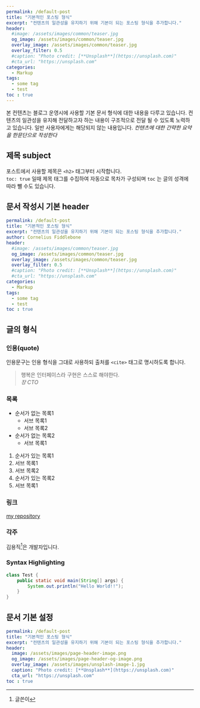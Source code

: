 ```yaml
---
permalink: /default-post
title: "기본적인 포스팅 형식"
excerpt: "컨텐츠의 일관성을 유지하기 위해 기본이 되는 포스팅 형식을 추가합니다."
header:
  #image: /assets/images/common/teaser.jpg
  og_image: /assets/images/common/teaser.jpg
  overlay_image: /assets/images/common/teaser.jpg
  overlay_filter: 0.5
  #caption: "Photo credit: [**Unsplash**](https://unsplash.com)"
  #cta_url: "https://unsplash.com"
categories:
  - Markup
tags: 
  - some tag
  - test
toc : true
---
```


본 컨텐츠는 블로그 운영시에 사용할 기본 문서 형식에 대한 내용을 다루고 있습니다.
컨텐츠의 일관성을 유지해 전달하고자 하는 내용이 구조적으로 전달 될 수 있도록 노력하고 있습니다.
일반 사용자에게는 해당되지 않는 내용입니다. *컨텐츠에 대한 간략한 요약을 한문단으로 작성한다*


## 제목 subject

포스트에서 사용할 제목은 `<h2>` 태그부터 시작합니다.  
`toc: true` 일때 제목 태그를 수집하여 자동으로 목차가 구성되며 `toc` 는 글의 성격에 따라
뺄 수도 있습니다.


## 문서 작성시 기본 header
```yaml
permalink: /default-post
title: "기본적인 포스팅 형식"
excerpt: "컨텐츠의 일관성을 유지하기 위해 기본이 되는 포스팅 형식을 추가합니다."
author: Cornelius Fiddlebone
header:
  #image: /assets/images/common/teaser.jpg
  og_image: /assets/images/common/teaser.jpg
  overlay_image: /assets/images/common/teaser.jpg
  overlay_filter: 0.5
  #caption: "Photo credit: [**Unsplash**](https://unsplash.com)"
  #cta_url: "https://unsplash.com"
categories:
  - Markup
tags: 
  - some tag
  - test
toc : true
```

## 글의 형식

### 인용(quote)

인용문구는 인용 형식을 그대로 사용하되 출처를 `<cite>` 태그로 명시하도록 합니다.

> 행복은 인터페이스라 구현은 스스로 해야한다.  
> <cite>장 CTO</cite>

### 목록

* 순서가 없는 목록1
  * 서브 목록1
  * 서브 목록2
* 순서가 없는 목록2
  * 서브 목록1

1. 순서가 있는 목록1
  1. 서브 목록1
  1. 서브 목록2
1. 순서가 있는 목록2
  1. 서브 목록1


### 링크

[my repository](http://github.com/binarythink)


### 각주

김용직[^yongjik]은 개발자입니다.

[^yongjik]: 글쓴이



### Syntax Highlighting

```java
class Test {
    public static void main(String[] args) {
        System.out.println("Hello World!!");
    }
}
```

## 문서 기본 설정

```yaml
permalink: /default-post
title: "기본적인 포스팅 형식"
excerpt: "컨텐츠의 일관성을 유지하기 위해 기본이 되는 포스팅 형식을 추가합니다."
header:
  image: /assets/images/page-header-image.png
  og_image: /assets/images/page-header-og-image.png
  overlay_image: /assets/images/unsplash-image-1.jpg
  caption: "Photo credit: [**Unsplash**](https://unsplash.com)"
  cta_url: "https://unsplash.com"
toc : true
``` 